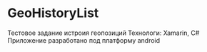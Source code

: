 # GeoHistoryList
Тестовое задание истроия геопозиций
Технологи: Xamarin, C#
Приложение разработано под платформу android

